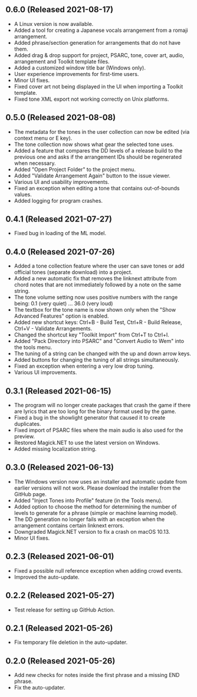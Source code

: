 ## 0.6.0 (Released 2021-08-17)

- A Linux version is now available.
- Added a tool for creating a Japanese vocals arrangement from a romaji arrangement.
- Added phrase/section generation for arrangements that do not have them.
- Added drag & drop support for project, PSARC, tone, cover art, audio, arrangement and Toolkit template files.
- Added a customized window title bar (Windows only).
- User experience improvements for first-time users.
- Minor UI fixes.
- Fixed cover art not being displayed in the UI when importing a Toolkit template.
- Fixed tone XML export not working correctly on Unix platforms.

## 0.5.0 (Released 2021-08-08)

- The metadata for the tones in the user collection can now be edited (via context menu or E key).
- The tone collection now shows what gear the selected tone uses.
- Added a feature that compares the DD levels of a release build to the previous one and asks if the arrangement IDs should be regenerated when necessary.
- Added "Open Project Folder" to the project menu.
- Added "Validate Arrangement Again" button to the issue viewer.
- Various UI and usability improvements.
- Fixed an exception when editing a tone that contains out-of-bounds values.
- Added logging for program crashes.

## 0.4.1 (Released 2021-07-27)

- Fixed bug in loading of the ML model.

## 0.4.0 (Released 2021-07-26)

- Added a tone collection feature where the user can save tones or add official tones (separate download) into a project.
- Added a new automatic fix that removes the linknext attribute from chord notes that are not immediately followed by a note on the same string.
- The tone volume setting now uses positive numbers with the range being: 0.1 (very quiet) ... 36.0 (very loud)
- The textbox for the tone name is now shown only when the "Show Advanced Features" option is enabled.
- Added new shortcut keys: Ctrl+B - Build Test, Ctrl+R - Build Release, Ctrl+V - Validate Arrangements.
- Changed the shortcut key "Toolkit Import" from Ctrl+T to Ctrl+I.
- Added "Pack Directory into PSARC" and "Convert Audio to Wem" into the tools menu.
- The tuning of a string can be changed with the up and down arrow keys.
- Added buttons for changing the tuning of all strings simultaneously.
- Fixed an exception when entering a very low drop tuning.
- Various UI improvements.

## 0.3.1 (Released 2021-06-15)

- The program will no longer create packages that crash the game if there are lyrics that are too long for the binary format used by the game.
- Fixed a bug in the showlight generator that caused it to create duplicates.
- Fixed import of PSARC files where the main audio is also used for the preview.
- Restored Magick.NET to use the latest version on Windows.
- Added missing localization string.

## 0.3.0 (Released 2021-06-13)

- The Windows version now uses an installer and automatic update from earlier versions will not work. Please download the installer from the GitHub page.
- Added "Inject Tones into Profile" feature (in the Tools menu).
- Added option to choose the method for determining the number of levels to generate for a phrase (simple or machine learning model).
- The DD generation no longer fails with an exception when the arrangement contains certain linknext errors.
- Downgraded Magick.NET version to fix a crash on macOS 10.13.
- Minor UI fixes.

## 0.2.3 (Released 2021-06-01)

- Fixed a possible null reference exception when adding crowd events.
- Improved the auto-update.

## 0.2.2 (Released 2021-05-27)

- Test release for setting up GitHub Action.

## 0.2.1 (Released 2021-05-26)

- Fix temporary file deletion in the auto-updater.

## 0.2.0 (Released 2021-05-26)

- Add new checks for notes inside the first phrase and a missing END phrase.
- Fix the auto-updater.
